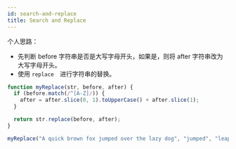 ```yaml
---
id: search-and-replace
title: Search and Replace
---
```


个人思路：

- 先判断 before 字符串是否是大写字母开头，如果是，则将 after 字符串改为大写字母开头。
- 使用 `replace`　进行字符串的替换。

```js
function myReplace(str, before, after) {
  if (before.match(/^[A-Z]/)) {
    after = after.slice(0, 1).toUpperCase() + after.slice(1);
  }

  return str.replace(before, after);
}

myReplace("A quick brown fox jumped over the lazy dog", "jumped", "leaped");
```
